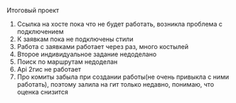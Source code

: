 Итоговый проект
  1. Ссылка на хосте пока что не будет работать, возникла проблема с подключением
  2. К заявкам пока не подключены стили
  3. Работа с заявками работает через раз, много костылей
  4. Второе индивидуальное задание недоделано
  5. Поиск по маршрутам недоделан
  6. Api 2гис не работает
  7. Про комиты забыла при создании работы(не очень привыкла с ними работать), поэтому залила на гит только недавно, понимаю, что оценка снизится
